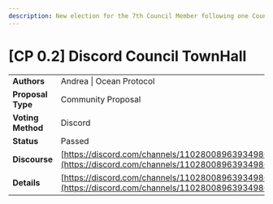 ```yaml
---
description: New election for the 7th Council Member following one Councillor stepping down
---
```


# \[CP 0.2] Discord Council TownHall

|                   |                                                                                                                                                                                      |
| ----------------- | ------------------------------------------------------------------------------------------------------------------------------------------------------------------------------------ |
| **Authors**       | Andrea \| Ocean Protocol                                                                                                                                                             |
| **Proposal Type** | Community Proposal                                                                                                                                                                   |
| **Voting Method** | Discord                                                                                                                                                                              |
| **Status**        | Passed                                                                                                                                                                               |
| **Discourse**     | [https://discord.com/channels/1102800896393498685/1115237337702617110/1116997690404909096](https://discord.com/channels/1102800896393498685/1115237337702617110/1116997690404909096) |
| **Details**       | [https://discord.com/channels/1102800896393498685/1113900899979509901/1133123059398758421](https://discord.com/channels/1102800896393498685/1113900899979509901/1133123059398758421) |
